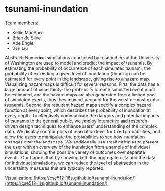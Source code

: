 # tsunami-inundation

Team members:

- Kellie MacPhee
- Brian de Silva
- Abe Engle
- Ben Liu

Abstract: Numerical simulations conducted by researchers at the University of Washington are used to model and predict the impact of tsunamis. By estimating the probability of occurrence of each simulated tsunami, the probability of exceeding a given level of inundation (flooding) can be estimated for every point in the landscape, giving rise to a hazard map. Visualizing hazard maps is difficult for several reasons. First, the data has a large amount of uncertainty: the probability of each simulated event must be estimated, and the hazard maps are also generated from a limited pool of simulated events, thus they may not account for the worst or most exotic tsunamis. Second, the resultant hazard maps specify a complex hazard function at every point, which describes the probability of inundation at every depth.
To effectively communicate the dangers and potential impacts of tsunamis to the general public, we employ interactive and research-driven design techniques to enhance users' understanding of the complex data. We display contour plots of inundation level for fixed probabilities, and allow the users to manipulate the probabilities to see how inundation changes over the landscape. We additionally use small multiples to present the user with an overview of the inundation from a sample of individual simulations, showing the possible variety of outcomes over separate events. Our hope is that by showing both the aggregate data and the data for individual simulations, we can reduce the level of abstraction in the uncertainty measures that are typically reported.

Visualization: [https://cse512-18s.github.io/tsunami-inundation/](https://cse512-18s.github.io/tsunami-inundation/)